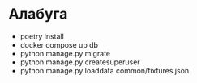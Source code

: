 # Алабуга
- poetry install
- docker compose up db
- python manage.py migrate
- python manage.py createsuperuser
- python manage.py loaddata common/fixtures.json
